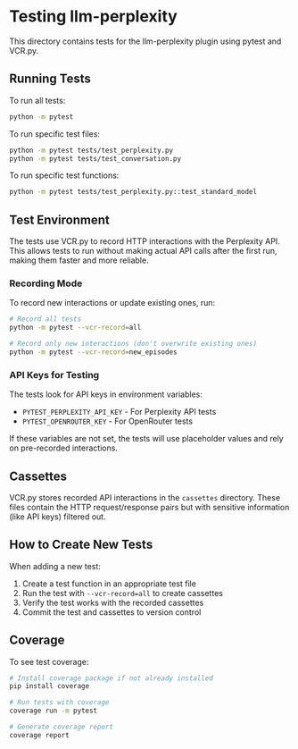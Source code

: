 # Testing llm-perplexity

This directory contains tests for the llm-perplexity plugin using pytest and VCR.py.

## Running Tests

To run all tests:

```bash
python -m pytest
```

To run specific test files:

```bash
python -m pytest tests/test_perplexity.py
python -m pytest tests/test_conversation.py
```

To run specific test functions:

```bash
python -m pytest tests/test_perplexity.py::test_standard_model
```

## Test Environment

The tests use VCR.py to record HTTP interactions with the Perplexity API. This allows tests to run without making actual API calls after the first run, making them faster and more reliable.

### Recording Mode

To record new interactions or update existing ones, run:

```bash
# Record all tests
python -m pytest --vcr-record=all

# Record only new interactions (don't overwrite existing ones)
python -m pytest --vcr-record=new_episodes
```

### API Keys for Testing

The tests look for API keys in environment variables:

- `PYTEST_PERPLEXITY_API_KEY` - For Perplexity API tests
- `PYTEST_OPENROUTER_KEY` - For OpenRouter tests

If these variables are not set, the tests will use placeholder values and rely on pre-recorded interactions.

## Cassettes

VCR.py stores recorded API interactions in the `cassettes` directory. These files contain the HTTP request/response pairs but with sensitive information (like API keys) filtered out.

## How to Create New Tests

When adding a new test:

1. Create a test function in an appropriate test file
2. Run the test with `--vcr-record=all` to create cassettes
3. Verify the test works with the recorded cassettes
4. Commit the test and cassettes to version control

## Coverage

To see test coverage:

```bash
# Install coverage package if not already installed
pip install coverage

# Run tests with coverage
coverage run -m pytest

# Generate coverage report
coverage report
```
